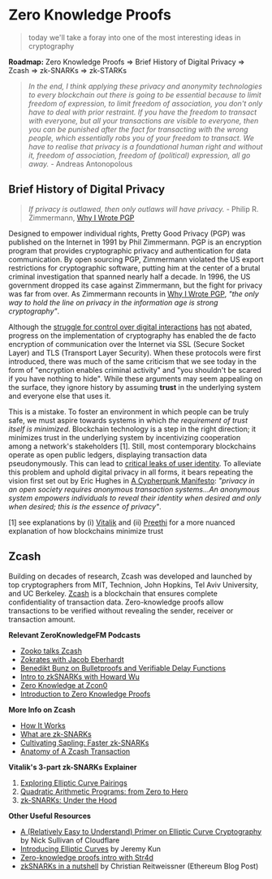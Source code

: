 # Zero Knowledge Proofs

> today we'll take a foray into one of the most interesting ideas in cryptography

**Roadmap:** Zero Knowledge Proofs => Brief History of Digital Privacy => Zcash => zk-SNARKs => zk-STARKs

> *In the end, I think applying these privacy and anonymity technologies to every blockchain out there is going to be essential because to limit freedom of expression, to limit freedom of association, you don't only have to deal with prior restraint. If you have the freedom to transact with everyone, but all your transactions are visible to everyone, then you can be punished after the fact for transacting with the wrong people, which essentially robs you of your freedom to transact. We have to realise that privacy is a foundational human right and without it, freedom of association, freedom of (political) expression, all go away.* - Andreas Antonopolous 

## Brief History of Digital Privacy
> *If privacy is outlawed, then only outlaws will have privacy.* - Philip R. Zimmermann, [Why I Wrote PGP](https://www.philzimmermann.com/EN/essays/WhyIWrotePGP.html)

Designed to empower individual rights, Pretty Good Privacy (PGP) was published on the Internet in 1991 by Phil Zimmermann. PGP is an encryption program that provides cryptographic privacy and authentication for data communication. By open sourcing PGP, Zimmermann violated the US export restrictions for cryptographic software, putting him at the center of a brutal criminal investigation that spanned nearly half a decade. In 1996, the US government dropped its case against Zimmermann, but the fight for privacy was far from over. As Zimmermann recounts in [Why I Wrote PGP](https://www.philzimmermann.com/EN/essays/WhyIWrotePGP.html), *"the only way to hold the line on privacy in the information age is strong cryptography"*.

Although the [struggle for control over digital interactions](https://en.wikipedia.org/wiki/Crypto_Wars#cite_note-55) [has](https://arstechnica.com/tech-policy/2015/01/uk-prime-minister-wants-backdoors-into-messaging-apps-or-hell-ban-them/) [not](https://blogs.wsj.com/digits/2015/01/16/obama-sides-with-cameron-in-encryption-fight/?guid=BL-DGB-39944&dsk=y) abated, progress on the implementation of cryptography has enabled the de facto encryption of communication over the Internet via SSL (Secure Socket Layer) and TLS (Transport Layer Security). When these protocols were first introduced, there was much of the same criticism that we see today in the form of "encryption enables criminal activity" and "you shouldn't be scared if you have nothing to hide". While these arguments may seem appealing on the surface, they ignore history by assuming **trust** in the underlying system and everyone else that uses it. 

This is a mistake. To foster an environment in which people can be truly safe, we must aspire towards systems in which *the requirement of trust itself is minimized*. Blockchain technology is a step in the right direction; it minimizes trust in the underlying system by incentivizing cooperation among a network's stakeholders [1]. Still, most contemporary blockchains operate as open public ledgers, displaying transaction data pseudonymously. This can lead to [critical leaks of user identity](https://www.technologyreview.com/s/608716/bitcoin-transactions-arent-as-anonymous-as-everyone-hoped/). To alleviate this problem and uphold digital privacy in all forms, it bears repeating the vision first set out by Eric Hughes in [A Cypherpunk Manifesto](https://www.activism.net/cypherpunk/manifesto.html): *"privacy in an open society requires anonymous transaction systems...An anonymous system empowers individuals to reveal their identity when desired and only when desired; this is the essence of privacy"*. 

[1] see explanations by (i) [Vitalik](https://blog.ethereum.org/2015/04/27/visions-part-2-the-problem-of-trust/) and (ii) [Preethi](https://medium.com/@preethikasireddy/eli5-what-do-we-mean-by-blockchains-are-trustless-aa420635d5f6) for a more nuanced explanation of how blockchains minimize trust

## Zcash 
Building on decades of research, Zcash was developed and launched by top cryptographers from MIT, Technion, John Hopkins, Tel Aviv University, and UC Berkeley. [Zcash](https://z.cash/) is a blockchain that ensures complete confidentiality of transaction data. Zero-knowledge proofs allow transactions to be verified without revealing the sender, receiver or transaction amount.

**Relevant ZeroKnowledgeFM Podcasts**
* [Zooko talks Zcash](https://www.zeroknowledge.fm/50)
* [Zokrates with Jacob Eberhardt](https://www.zeroknowledge.fm/41)
* [Benedikt Bunz on Bulletproofs and Verifiable Delay Functions](https://www.zeroknowledge.fm/40)
* [Intro to zkSNARKs with Howard Wu](https://www.zeroknowledge.fm/38)
* [Zero Knowledge at Zcon0](https://www.zeroknowledge.fm/32)
* [Introduction to Zero Knowledge Proofs](https://www.zeroknowledge.fm/21)

**More Info on Zcash**
* [How It Works](https://z.cash/technology/)
* [What are zk-SNARKs](https://z.cash/technology/zksnarks/)
* [Cultivating Sapling: Faster zk-SNARKs](https://z.cash/blog/cultivating-sapling-faster-zksnarks)
* [Anatomy of A Zcash Transaction](https://z.cash/blog/anatomy-of-zcash/)

**Vitalik's 3-part zk-SNARKs Explainer**
1. [Exploring Elliptic Curve Pairings](https://medium.com/@VitalikButerin/exploring-elliptic-curve-pairings-c73c1864e627)
2. [Quadratic Arithmetic Programs: from Zero to Hero](https://medium.com/@VitalikButerin/quadratic-arithmetic-programs-from-zero-to-hero-f6d558cea649)
3. [zk-SNARKs: Under the Hood](https://medium.com/@VitalikButerin/zk-snarks-under-the-hood-b33151a013f6)

**Other Useful Resources**
* [A (Relatively Easy to Understand) Primer on Elliptic Curve Cryptography](https://blog.cloudflare.com/a-relatively-easy-to-understand-primer-on-elliptic-curve-cryptography/) by Nick Sullivan of Cloudflare
* [Introducing Elliptic Curves](https://jeremykun.com/2014/02/08/introducing-elliptic-curves/) by Jeremy Kun
* [Zero-knowledge proofs intro with Str4d](https://www.youtube.com/watch?v=Y9YgRDJAFEE&t=12s)
* [zkSNARKs in a nutshell](https://blog.ethereum.org/2016/12/05/zksnarks-in-a-nutshell/) by Christian Reitweissner (Ethereum Blog Post)